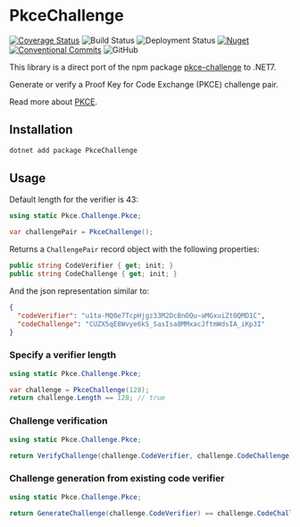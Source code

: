# PkceChallenge

[![Coverage Status](https://coveralls.io/repos/github/JerrettDavis/PkceChallenge/badge.svg?branch=main)](https://coveralls.io/github/JerrettDavis/PkceChallenge?branch=main)
![Build Status](https://github.com/JerrettDavis/PkceChallenge/actions/workflows/CI.yml/badge.svg)
![Deployment Status](https://github.com/JerrettDavis/PkceChallenge/actions/workflows/publish.yml/badge.svg)
[![Nuget](https://img.shields.io/nuget/dt/PkceChallenge)](https://www.nuget.org/packages/PkceChallenge/)
[![Conventional Commits](https://img.shields.io/badge/Conventional%20Commits-1.0.0-yellow.svg)](https://conventionalcommits.org)
![GitHub](https://img.shields.io/github/license/JerrettDavis/PkceChallenge)


This library is a direct port of the npm package [pkce-challenge](https://www.npmjs.com/package/pkce-challenge) to .NET7.

Generate or verify a Proof Key for Code Exchange (PKCE) challenge pair.

Read more about [PKCE](https://www.oauth.com/oauth2-servers/pkce/authorization-request/).

## Installation

```bash
dotnet add package PkceChallenge
```
## Usage
Default length for the verifier is 43:

```csharp
using static Pkce.Challenge.Pkce;

var challengePair = PkceChallenge();
```

Returns a `ChallengePair` record object with the following properties:

```csharp
public string CodeVerifier { get; init; }
public string CodeChallenge { get; init; }
```

And the json representation similar to:

```json
{
  "codeVerifier": "u1ta-MQ0e7TcpHjgz33M2DcBnOQu~aMGxuiZt0QMD1C",
  "codeChallenge": "CUZX5qE8Wvye6kS_SasIsa8MMxacJftmWdsIA_iKp3I"
}
```

### Specify a verifier length

```csharp
using static Pkce.Challenge.Pkce;

var challenge = PkceChallenge(128);
return challenge.Length == 128; // true
```

### Challenge verification

```csharp
using static Pkce.Challenge.Pkce;

return VerifyChallenge(challenge.CodeVerifier, challenge.CodeChallenge) == true; // true
```

### Challenge generation from existing code verifier

```csharp
using static Pkce.Challenge.Pkce;

return GenerateChallenge(challenge.CodeVerifier) == challenge.CodeChallenge; // true
```
